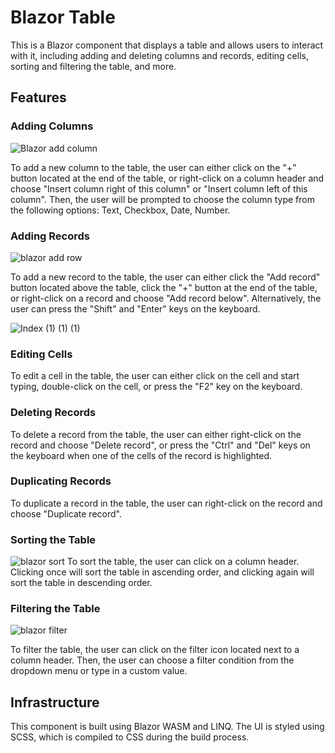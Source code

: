 # Blazor Table

This is a Blazor component that displays a table and allows users to interact with it, including adding and deleting columns and records, editing cells, sorting and filtering the table, and more.



## Features

### Adding Columns
![Blazor add column](https://user-images.githubusercontent.com/108017307/219497899-458c0a60-51c0-4fe9-85a4-0a9f21eeba6f.png)

To add a new column to the 
table, the user can either click on the "+" button located at the end of the table, or right-click on a column header and choose "Insert column right of this column" or "Insert column left of this column". Then, the user will be prompted to choose the column type from the following options: Text, Checkbox, Date, Number.

### Adding Records
![blazor add row](https://user-images.githubusercontent.com/108017307/219497926-804e9a4a-1cb3-41d9-b020-863d31bae6fb.jpg)

To add a new record to the table, the user can either click the "Add record" button located above the table, click the "+" button at the end of the table, or right-click on a record and choose "Add record below". Alternatively, the user can press the "Shift" and "Enter" keys on the keyboard.

![Index (1) (1) (1)](https://user-images.githubusercontent.com/108017307/219501950-2f3090ad-5e89-4d33-bb1d-5c01b58e104b.gif)

### Editing Cells

To edit a cell in the table, the user can either click on the cell and start typing, double-click on the cell, or press the "F2" key on the keyboard.

### Deleting Records

To delete a record from the table, the user can either right-click on the record and choose "Delete record", or press the "Ctrl" and "Del" keys on the keyboard when one of the cells of the record is highlighted.


### Duplicating Records

To duplicate a record in the table, the user can right-click on the record and choose "Duplicate record".

### Sorting the Table
![blazor sort](https://user-images.githubusercontent.com/108017307/219497973-deac17e8-dba7-4d52-8f93-252efc9b9924.jpg)
To sort the table, the user can click on a column header. Clicking once will sort the table in ascending order, and clicking again will sort the table in descending order.

### Filtering the Table
![blazor filter](https://user-images.githubusercontent.com/108017307/219498166-8cb09968-a5aa-46ca-8686-b047d86485e6.png)

To filter the table, the user can click on the filter icon located next to a column header. Then, the user can choose a filter condition from the dropdown menu or type in a custom value.

## Infrastructure

This component is built using Blazor WASM and LINQ. The UI is styled using SCSS, which is compiled to CSS during the build process.
